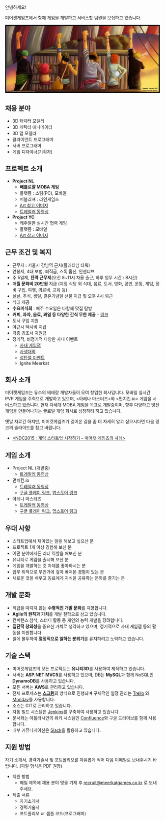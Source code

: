안녕하세요!

미어캣게임즈에서 함께 게임을 개발하고 서비스할 팀원을 모집하고 있습니다.

![alt apply](./files/apply_title.jpg)

## 채용 분야

 - 3D 캐릭터 모델러
 - 3D 캐릭터 애니메이터
 - 3D 맵 모델러  
 - 클라이언트 프로그래머
 - 서버 프로그래머
 - 게임 디자이너(기획자)


## 프로젝트 소개

 - **Project NL**
   - **배틀로얄 MOBA 게임**
   - 플랫폼 : 스팀(PC), 모바일
   - 퍼블리셔 : 라인게임즈
   - [Art 참고 이미지](./files/nl_01.png)
   - [트레일러 동영상](https://youtu.be/siEfvy46dpU)   
 - **Project YC**
   - 캐주얼한 실시간 협력 게임
   - 플랫폼 : 모바일
   - [Art 참고 이미지](./files/yc_01.png)


## 근무 조건 및 복지

 - 근무지 : 서울시 강남역 근처(플래티넘 타워)
 - 연봉제, 4대 보험, 퇴직금, 스톡 옵션, 인센티브
 - 주 5일제, **탄력 근무제**(오전 8~11시 자율 출근, 하루 업무 시간 : 8시간)
 - **매월 문화비 20만원** 지급 (지정 식당 외 식대, 음료, 도서, 영화, 공연, 운동, 게임, 장비 구입, 여행, 의료비, 교육 등)
 - 설날, 추석, 생일, 결혼기념일 선물 지급 및 오후 4시 퇴근
 - 식대 제공
 - **수요미식회** : 매주 수요일은 다함께 맛집 탐방
 - **커피, 과자, 음료, 과일 등 다양한 간식 무한 제공** – [링크](https://www.facebook.com/meerkatgames/posts/1832764870335521)
 - 도서 구입 지원
 - 야근시 택시비 지급
 - 각종 경조사 지원금 
 - 정기적, 비정기적 다양한 사내 이벤트
   - [사내 게임잼](https://www.facebook.com/meerkatgames/posts/1784741135137895)
   - [사생대회](https://www.facebook.com/meerkatgames/posts/1710754485869894)
   - [성탄절 이벤트](https://www.facebook.com/meerkatgames/posts/1818936188385056)   
   - Ignite Meerkat


## 회사 소개

미어캣게임즈는 유수의 베테랑 개발자들이 모여 창업한 회사입니다. 모바일 실시간 PVP 게임을 주력으로 개발하고 있으며, <아레나 마스터즈>와 <먼치킨.io> 게임을 서비스하고 있습니다. 현재 차세대 MOBA 게임을 목표로 개발중이며, 향후 다양하고 멋진 게임을 만들어나가는 글로벌 게임 회사로 성장하려 하고 있습니다.

옛날 자료긴 하지만, 미어캣게임즈가 걸어온 길을 좀 더 자세히 알고 싶으시다면 다음 링크의 슬라이드를 참고 바랍니다.

 - [<NDC2015 : 게임 스타트업 시작하기 – 미어캣 게임즈의 사례>](https://www.slideshare.net/birdkr/ndc-2015-48425021)
 
## 게임 소개
 - Project NL (개발중)
   - [트레일러 동영상](https://youtu.be/siEfvy46dpU)
 - 먼치킨.io
   - [트레일러 동영상](https://www.youtube.com/watch?v=yhwDDWxUYzQ) 
   - [구글 플레이 링크](https://play.google.com/store/apps/details?id=com.meerkatgames.munchkinio), [앱스토어 링크](https://itunes.apple.com/kr/app/%EB%A8%BC%EC%B9%98%ED%82%A8-io/id1320425776?mt=8)
 - 아레나 마스터즈
   - [트레일러 동영상](https://www.youtube.com/watch?v=UQQpsVrGbbY)
   - [구글 플레이 링크](https://play.google.com/store/apps/details?id=com.meerkatgames.amlegend), [앱스토어 링크](https://itunes.apple.com/kr/app/%EC%95%84%EB%A0%88%EB%82%98-%EB%A7%88%EC%8A%A4%ED%84%B0%EC%A6%88-%EC%A0%84%EC%84%A4%EC%9D%98-%EC%8B%9C%EC%9E%91/id1347879870?mt=8)
 
 
## 우대 사항

 - 스타트업에서 재미있는 일을 해보고 싶으신 분
 - 프로젝트 1개 이상 경험해 보신 분
 - 어떤 분야에서든 리더 역할을 해보신 분
 - 유니티로 게임을 출시해 보신 분
 - 게임을 개발하는 것 자체를 좋아하시는 분
 - 업무 외적으로 무언가에 깊이 빠져본 경험이 있는 분
 - 새로운 것을 배우고 동료에게 지식을 공유하는 문화를 즐기는 분


## 개발 문화

 - 직급을 따지지 않는 **수평적인 개발 문화**를 지향합니다.
 - **Agile의 원칙과 가치**를 개발 철학으로 삼고 있습니다.
 - 컨퍼런스 참석, 스터디 활동 등 개인의 능력 개발을 장려합니다.
 - **집단적 창의성**을 중요한 가치로 생각하고 있으며, 정기적으로 사내 게임잼 등의 활동을 지원합니다.
 - 일에 몰두하여 **열정적으로 일하는 분위기**를 유지하려고 노력하고 있습니다.
 
## 기술 스택

 - 미어캣게임즈의 모든 프로젝트는 **유니티3D**를 사용하여 제작하고 있습니다.
 - 서버는 **ASP.NET MVC5**를 사용하고 있으며, DB는 **MySQL**과 함께 NoSQL인 **DynamoDB**를 사용하고 있습니다.
 - 모든 서버는 **AWS**로 관리하고 있습니다.
 - 전체 프로세스는 [**스크럼**](https://ko.wikipedia.org/wiki/%EC%8A%A4%ED%81%AC%EB%9F%BC_(%EC%95%A0%EC%9E%90%EC%9D%BC_%EA%B0%9C%EB%B0%9C_%ED%94%84%EB%A1%9C%EC%84%B8%EC%8A%A4))의 방식으로 진행되며 구체적인 일정 관리는 [Trello](https://trello.com) 와 [Monday](https://monday.com)를 사용합니다.
 - 소스는 GIT로 관리하고 있습니다.
 - 자동 빌드 시스템은 [Jenkins](https://jenkins.io)를 구축하여 사용하고 있습니다.
 - 문서화는 아틀라시안의 위키 시스템인 [Confluence](https://www.atlassian.com/software/confluence)와 구글 드라이브를 함께 사용합니다.
 - 내부 커뮤니케이션은 [Slack](https://slack.com)을 활용하고 있습니다.
 
## 지원 방법

자기 소개서, 경력기술서 및 포트폴리오를 자유롭게 적어 다음 이메일로 보내주시기 바랍니다. (파일 형식은 PDF 권장)

 - 지원 방법
   - 메일 제목에 채용 분야 명을 기재 후 recruit@meerkatgames.co.kr 로 보내주세요.
 - 제출 서류
   - 자기소개서
   - 경력기술서
   - 포트폴리오 or 샘플 코드(프로그래머)
  
